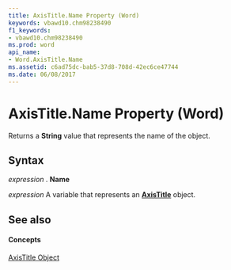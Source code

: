 ```yaml
---
title: AxisTitle.Name Property (Word)
keywords: vbawd10.chm98238490
f1_keywords:
- vbawd10.chm98238490
ms.prod: word
api_name:
- Word.AxisTitle.Name
ms.assetid: c6ad75dc-bab5-37d8-708d-42ec6ce47744
ms.date: 06/08/2017
---
```



# AxisTitle.Name Property (Word)

Returns a **String** value that represents the name of the object.


## Syntax

 _expression_ . **Name**

 _expression_ A variable that represents an **[AxisTitle](axistitle-object-word.md)** object.


## See also


#### Concepts


[AxisTitle Object](axistitle-object-word.md)

